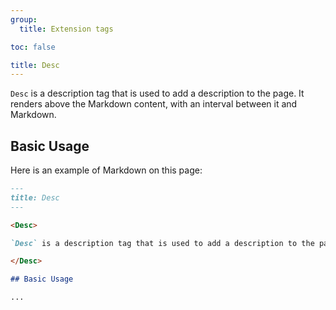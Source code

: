 ```yaml
---
group:
  title: Extension tags

toc: false

title: Desc
---
```


<Desc>

`Desc` is a description tag that is used to add a description to the page. It renders above the Markdown content, with an interval between it and Markdown.

</Desc>

## Basic Usage

Here is an example of Markdown on this page:

```markdown
---
title: Desc
---

<Desc>

`Desc` is a description tag that is used to add a description to the page. It renders above the Markdown content, with an interval between it and Markdown.

</Desc>

## Basic Usage

...

```